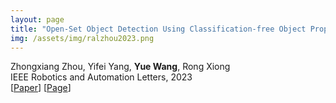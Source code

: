 ```yaml
---
layout: page
title: "Open-Set Object Detection Using Classification-free Object Proposal and Instance-level Contrastive Learning"
img: /assets/img/ralzhou2023.png
---
```

Zhongxiang Zhou, Yifei Yang, **Yue Wang**, Rong Xiong
<br/>
IEEE Robotics and Automation Letters, 2023
<br/>
[[Paper](https://arxiv.org/abs/2211.11530)]
[[Page](https://sites.google.com/view/openset-rcnn)]